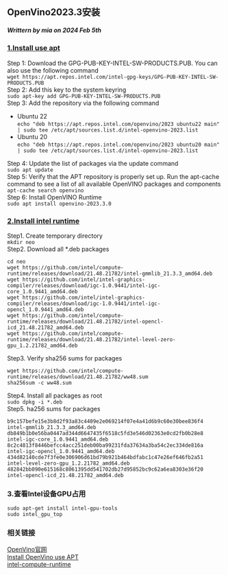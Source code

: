## OpenVino2023.3安装
##### Writtern by mia on 2024 Feb 5th
### [1.Install use apt](https://docs.openvino.ai/2023.3/openvino_docs_install_guides_overview.html?VERSION=v_2023_3_0&OP_SYSTEM=LINUX&DISTRIBUTION=APT)
Step 1: Download the GPG-PUB-KEY-INTEL-SW-PRODUCTS.PUB. You can also use the following command  
```wget https://apt.repos.intel.com/intel-gpg-keys/GPG-PUB-KEY-INTEL-SW-PRODUCTS.PUB```  
Step 2: Add this key to the system keyring  
```sudo apt-key add GPG-PUB-KEY-INTEL-SW-PRODUCTS.PUB```  
Step 3: Add the repository via the following command  
* Ubuntu 22  
```echo "deb https://apt.repos.intel.com/openvino/2023 ubuntu22 main" | sudo tee /etc/apt/sources.list.d/intel-openvino-2023.list```
* Ubuntu 20  
```echo "deb https://apt.repos.intel.com/openvino/2023 ubuntu20 main" | sudo tee /etc/apt/sources.list.d/intel-openvino-2023.list```  

Step 4: Update the list of packages via the update command  
```sudo apt update```  
Step 5: Verify that the APT repository is properly set up. Run the apt-cache command to see a list of all available OpenVINO packages and components  
```apt-cache search openvino```  
Step 6: Install OpenVINO Runtime  
```sudo apt install openvino-2023.3.0```  


### [2.Install intel runtime](https://github.com/intel/compute-runtime/releases/tag/21.48.21782)
Step1. Create temporary directory  
```mkdir neo```  
Step2. Download all *.deb packages
```
cd neo
wget https://github.com/intel/compute-runtime/releases/download/21.48.21782/intel-gmmlib_21.3.3_amd64.deb
wget https://github.com/intel/intel-graphics-compiler/releases/download/igc-1.0.9441/intel-igc-core_1.0.9441_amd64.deb
wget https://github.com/intel/intel-graphics-compiler/releases/download/igc-1.0.9441/intel-igc-opencl_1.0.9441_amd64.deb
wget https://github.com/intel/compute-runtime/releases/download/21.48.21782/intel-opencl-icd_21.48.21782_amd64.deb
wget https://github.com/intel/compute-runtime/releases/download/21.48.21782/intel-level-zero-gpu_1.2.21782_amd64.deb
```  
Step3. Verify sha256 sums for packages
```
wget https://github.com/intel/compute-runtime/releases/download/21.48.21782/ww48.sum
sha256sum -c ww48.sum
```    
Step4. Install all packages as root  
```sudo dpkg -i *.deb```  
Step5. ha256 sums for packages  
```
b9c157befe15e3b8d2f93a83c4409e2e069214f07e4a41d6b9c60e30bee836f4 intel-gmmlib_21.3.3_amd64.deb
db849b1b0e56ba0447ad344d6647435f6518c5fd3e546d02363e0cd2fb0b28e8 intel-igc-core_1.0.9441_amd64.deb
8c2c4813f8446befcc4acc251deb00ba99231fda37634a3ba54c2ec334de816a intel-igc-opencl_1.0.9441_amd64.deb
434d82140cde7f3fe0e306906d61bd79b921b464bdfabc1c47e26ef646fb2a51 intel-level-zero-gpu_1.2.21782_amd64.deb
482842bb090e615168c8061395dd541702db27d95852bc9c62a6ea8303e36f20 intel-opencl-icd_21.48.21782_amd64.deb
```


### 3.查看Intel设备GPU占用
```sudo apt-get install intel-gpu-tools```  
```sudo intel_gpu_top```  

### 相关链接
[OpenVino官网](https://docs.openvino.ai/2023.3/home.html)  
[Install OpenVino use APT](https://docs.openvino.ai/2023.3/openvino_docs_install_guides_overview.html?VERSION=v_2023_3_0&OP_SYSTEM=LINUX&DISTRIBUTION=APT)  
[intel-compute-runtime](https://github.com/intel/compute-runtime/releases)  
